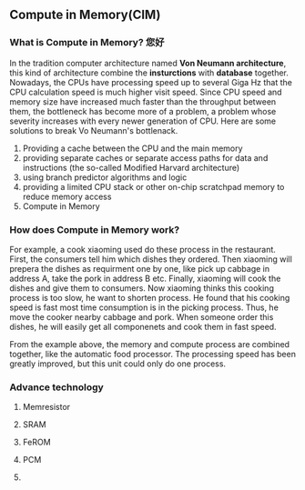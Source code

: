 ## Compute in Memory(CIM)

### What is Compute in Memory?  您好
In the tradition computer architecture named **Von Neumann architecture**, this kind of architecture combine the **insturctions** with **database** together. Nowadays, the CPUs have processing speed up to several Giga Hz that the CPU calculation speed is much higher visit speed. Since CPU speed and memory size have increased much faster than the throughput between them, the bottleneck has become more of a problem, a problem whose severity increases with every newer generation of CPU. Here are some solutions to break Vo Neumann's bottlenack.
1. Providing a cache between the CPU and the main memory
2. providing separate caches or separate access paths for data and instructions (the so-called Modified Harvard architecture)
3. using branch predictor algorithms and logic
4. providing a limited CPU stack or other on-chip scratchpad memory to reduce memory access
5. Compute in Memory

### How does Compute in Memory work?
For example, a cook xiaoming used do these process in the restaurant. First, the consumers tell him which dishes they ordered. Then xiaoming will prepera the dishes as requirment one by one, like pick up cabbage in address A, take the pork in address B etc. Finally, xiaoming will cook the dishes and give them to consumers. Now xiaoming thinks this cooking process is too slow, he want to shorten process. He found that his cooking speed is fast most time consumption is in the picking process. Thus, he move the cooker nearby cabbage and pork. When someone order this dishes, he will easily get all componenets and cook them in fast speed. 

From the example above, the memory and compute process are combined together, like the automatic food processor. The processing speed has been greatly improved, but this unit could only do one process. 

### Advance technology
1. Memresistor

2. SRAM

3. FeROM

4. PCM

5. 

